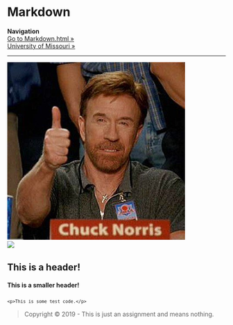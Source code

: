 # Markdown
<b>Navigation</b>
<br><a href="markdown.html">Go to Markdown.html &raquo;</a>
<br><a href="https://missouri.edu">University of Missouri &raquo;</a>
<hr>

<img src="iu.jpg">
<br><img src="https://upload.wikimedia.org/wikipedia/commons/thumb/4/4a/University_of_Missouri_logo.svg/923px-University_of_Missouri_logo.svg.png">

<h2>This is a header!</h2>

<h4>This is a smaller header!</h4>

<code>```<p>This is some test code.</p>```</code>

<blockquote>Copyright &copy; 2019 - This is just an assignment and means nothing.</blockquote>
